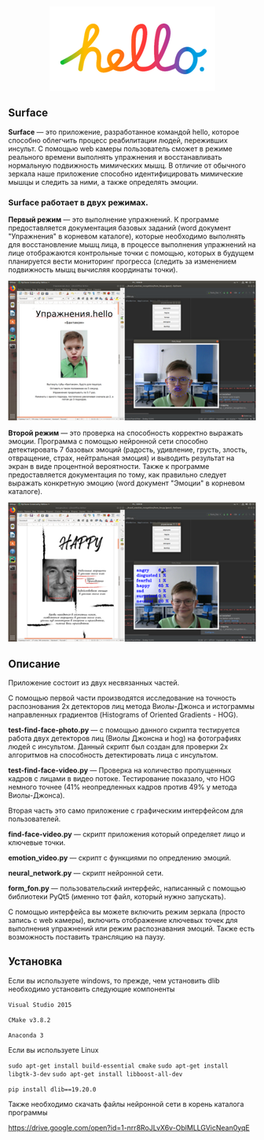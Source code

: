 <p align="center">
  <img src="screenshot/hello..png"/></div>
</p>

Surface
-------
**Surface** — это приложение, разработанное командой hello, которое способно облегчить процесс реабилитации людей, переживших инсульт.  С помощью web камеры пользователь сможет в режиме реального времени выполнять упражнения и восстанавливать нормальную подвижность мимических мышц. В отличие от обычного зеркала наше приложение способно идентифицировать мимические мышцы и следить за ними, а также определять эмоции.

### Surface работает в двух режимах. 

**Первый режим** — это выполнение упражнений. К программе предоставляется документация базовых заданий (word документ "Упражнения" в корневом каталоге), которые необходимо выполнять для восстановление мышц лица, в процессе выполнения упражнений на лице отображаются контрольные точки с помощью, которых в будущем планируется вести мониторинг прогресса (следить за изменением подвижность мышц вычисляя координаты точки).

<p align="center">
  <img src="screenshot/key_points.png"/></div>
</p>

**Второй режим** — это проверка на способность корректно выражать эмоции. Программа с помощью нейронной сети способно детектировать 7 базовых эмоций (радость, удивление, грусть, злость, отвращение, страх, нейтральная эмоция) и выводить результат на экран в виде процентной вероятности. Также к программе предоставляется документация по тому, как правильно следует выражать конкретную эмоцию (word документ "Эмоции" в корневом каталоге).

<p align="center">
  <img src="screenshot/emotion.png"/></div>
</p>

## Описание

Приложение состоит из двух несвязанных частей.

С помощью первой части производятся исследование на точность распознования 2х детекторов лиц метода Виолы-Джонса и истограммы направленных градиентов (Histograms of Oriented Gradients - HOG).

**test-find-face-photo.py** — с помощью данного скрипта тестируется работа двух детекторов лиц (Виолы Джонсна и hog) на фотографиях людей с инсультом. Данный скрипт был создан для проверки 2х алгоритмов на способность детектировать лица с инсультом.

**test-find-face-video.py** — Проверка на количество пропущенных кадров с лицами в видео потоке. Тестирование показало, что HOG немного точнее (41% неопредленных кадров против 49% у метода Виолы-Джонса).

Вторая часть это само приложение с графическим интерфейсом для пользователей.

**find-face-video.py** — скрипт приложения который определяет лицо и ключевые точки.

**emotion_video.py** — скрипт с функциями по опредлению эмоций.

**neural_network.py** — скрипт нейронной сети.

**form_fon.py** — пользовательский интерфейс, написанный с помощью библиотеки PyQt5 (именно тот файл, который нужно запускать).

С помощью интерфейса вы можете включить режим зеркала (просто запись с web камеры), включить отображение ключевых точек для выполнения упражнений или режим распознавания эмоций. Также есть возможность поставить трансляцию на паузу.

## Установка 

Если вы используете windows, то прежде, чем установить dlib необходимо установить следующие компоненты

`Visual Studio 2015`

`CMake v3.8.2`

`Anaconda 3`

Если вы используете Linux

`sudo apt-get install build-essential cmake`
`sudo apt-get install libgtk-3-dev`
`sudo apt-get install libboost-all-dev`

`pip install dlib==19.20.0`

Также необходимо скачать файлы нейронной сети в корень каталога программы 

https://drive.google.com/open?id=1-nrr8RoJLvX6v-OblMLLGVicNean0yqE

